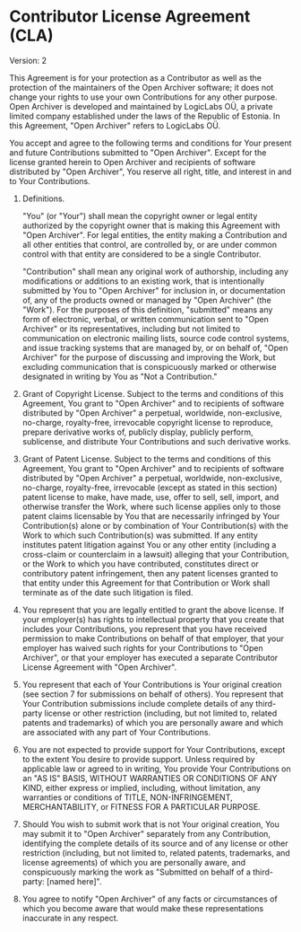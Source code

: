 # Contributor License Agreement (CLA)

Version: 2

This Agreement is for your protection as a Contributor as well as the protection of the maintainers of the Open Archiver software; it does not change your rights to use your own Contributions for any other purpose. Open Archiver is developed and maintained by LogicLabs OÜ, a private limited company established under the laws of the Republic of Estonia. In this Agreement, "Open Archiver" refers to LogicLabs OÜ.

You accept and agree to the following terms and conditions for Your present and future Contributions submitted to "Open Archiver". Except for the license granted herein to Open Archiver and recipients of software distributed by "Open Archiver", You reserve all right, title, and interest in and to Your Contributions.

1. Definitions.

    "You" (or "Your") shall mean the copyright owner or legal entity authorized by the copyright owner that is making this Agreement with "Open Archiver". For legal entities, the entity making a Contribution and all other entities that control, are controlled by, or are under common control with that entity are considered to be a single Contributor.

    "Contribution" shall mean any original work of authorship, including any modifications or additions to an existing work, that is intentionally submitted by You to "Open Archiver" for inclusion in, or documentation of, any of the products owned or managed by "Open Archiver" (the "Work"). For the purposes of this definition, "submitted" means any form of electronic, verbal, or written communication sent to "Open Archiver" or its representatives, including but not limited to communication on electronic mailing lists, source code control systems, and issue tracking systems that are managed by, or on behalf of, "Open Archiver" for the purpose of discussing and improving the Work, but excluding communication that is conspicuously marked or otherwise designated in writing by You as "Not a Contribution."

2. Grant of Copyright License. Subject to the terms and conditions of this Agreement, You grant to "Open Archiver" and to recipients of software distributed by "Open Archiver" a perpetual, worldwide, non-exclusive, no-charge, royalty-free, irrevocable copyright license to reproduce, prepare derivative works of, publicly display, publicly perform, sublicense, and distribute Your Contributions and such derivative works.

3. Grant of Patent License. Subject to the terms and conditions of this Agreement, You grant to "Open Archiver" and to recipients of software distributed by "Open Archiver" a perpetual, worldwide, non-exclusive, no-charge, royalty-free, irrevocable (except as stated in this section) patent license to make, have made, use, offer to sell, sell, import, and otherwise transfer the Work, where such license applies only to those patent claims licensable by You that are necessarily infringed by Your Contribution(s) alone or by combination of Your Contribution(s) with the Work to which such Contribution(s) was submitted. If any entity institutes patent litigation against You or any other entity (including a cross-claim or counterclaim in a lawsuit) alleging that your Contribution, or the Work to which you have contributed, constitutes direct or contributory patent infringement, then any patent licenses granted to that entity under this Agreement for that Contribution or Work shall terminate as of the date such litigation is filed.

4. You represent that you are legally entitled to grant the above license. If your employer(s) has rights to intellectual property that you create that includes your Contributions, you represent that you have received permission to make Contributions on behalf of that employer, that your employer has waived such rights for your Contributions to "Open Archiver", or that your employer has executed a separate Contributor License Agreement with "Open Archiver".

5. You represent that each of Your Contributions is Your original creation (see section 7 for submissions on behalf of others). You represent that Your Contribution submissions include complete details of any third-party license or other restriction (including, but not limited to, related patents and trademarks) of which you are personally aware and which are associated with any part of Your Contributions.

6. You are not expected to provide support for Your Contributions, except to the extent You desire to provide support. Unless required by applicable law or agreed to in writing, You provide Your Contributions on an "AS IS" BASIS, WITHOUT WARRANTIES OR CONDITIONS OF ANY KIND, either express or implied, including, without limitation, any warranties or conditions of TITLE, NON-INFRINGEMENT, MERCHANTABILITY, or FITNESS FOR A PARTICULAR PURPOSE.

7. Should You wish to submit work that is not Your original creation, You may submit it to "Open Archiver" separately from any Contribution, identifying the complete details of its source and of any license or other restriction (including, but not limited to, related patents, trademarks, and license agreements) of which you are personally aware, and conspicuously marking the work as "Submitted on behalf of a third-party: [named here]".

8. You agree to notify "Open Archiver" of any facts or circumstances of which you become aware that would make these representations inaccurate in any respect.
